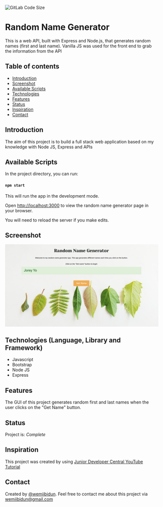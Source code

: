 
![GitLab Code Size](https://img.shields.io/github/languages/code-size/wemiibidun/random_name_generator)

# Random Name Generator
This is a web API, built with Express and Node.js, that generates random names (first and last name). Vanilla JS was used for the front end to grab the information from the API

## Table of contents
* [Introduction](#introduction)
* [Screenshot](#screenshot)
* [Available Scripts](#available-scripts)
* [Technologies](#technologies-language-library-and-framework)
* [Features](#features)
* [Status](#status)
* [Inspiration](#inspiration)
* [Contact](#contact)

## Introduction
The aim of this project is to build a full stack web application based on my knowledge with Node JS, Express and APIs

## Available Scripts

In the project directory, you can run:

#### `npm start`

This will run the app in the development mode.

Open [http://localhost:3000](http://localhost:3000) to view the random name generator page in your browser.

You will need to reload the server if you make edits.

## Screenshot
![Sample image](https://github.com/wemiibidun/random_name_generator/blob/main/random_app_image.png)

## Technologies (Language, Library and Framework)
* Javascript
* Bootstrap
* Node JS
* Express

## Features
The GUI of this project generates random first and last names when the user clicks on the "Get Name" button.

## Status
Project is: _Complete_

## Inspiration
This project was created by using [Junior Developer Central YouTube Tutorial](https://www.youtube.com/watch?v=u0xSchpjgAA&ab_channel=JuniorDeveloperCentral)

## Contact
Created by [@wemiibidun](https://twitter.com/wemiibidun/). Feel free to contact me about this project via wemiibidun@gmail.com
